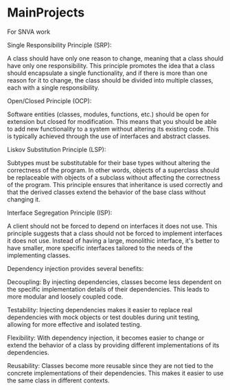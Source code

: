 # MainProjects

For SNVA work

Single Responsibility Principle (SRP):

A class should have only one reason to change, meaning that a class should have only one responsibility.
This principle promotes the idea that a class should encapsulate a single functionality, and if there is more than one reason for it to change, the class should be divided into multiple classes, each with a single responsibility.

Open/Closed Principle (OCP):

Software entities (classes, modules, functions, etc.) should be open for extension but closed for modification.
This means that you should be able to add new functionality to a system without altering its existing code. This is typically achieved through the use of interfaces and abstract classes.

Liskov Substitution Principle (LSP):

Subtypes must be substitutable for their base types without altering the correctness of the program.
In other words, objects of a superclass should be replaceable with objects of a subclass without affecting the correctness of the program. This principle ensures that inheritance is used correctly and that the derived classes extend the behavior of the base class without changing it.

Interface Segregation Principle (ISP):

A client should not be forced to depend on interfaces it does not use.
This principle suggests that a class should not be forced to implement interfaces it does not use. Instead of having a large, monolithic interface, it's better to have smaller, more specific interfaces tailored to the needs of the implementing classes.

Dependency injection provides several benefits:

Decoupling: By injecting dependencies, classes become less dependent on the specific implementation details of their dependencies. This leads to more modular and loosely coupled code.

Testability: Injecting dependencies makes it easier to replace real dependencies with mock objects or test doubles during unit testing, allowing for more effective and isolated testing.

Flexibility: With dependency injection, it becomes easier to change or extend the behavior of a class by providing different implementations of its dependencies.

Reusability: Classes become more reusable since they are not tied to the concrete implementations of their dependencies. This makes it easier to use the same class in different contexts.
